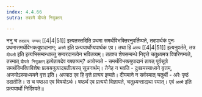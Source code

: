 ```yaml
---
index: 4.4.66
sutra: तदस्मै दीयते नियुक्तम्

---
```

   ननु च `तदसय् पण्यम्`  [[4|4|51]]  इत्यतस्तदिति प्रथमा समर्थविभक्तिरनुवर्तिष्यते, तदपार्थकं पुनः प्रथमासमर्थविभक्त्युपादानाम्; `अस्मै` इति प्रत्ययार्थोप्यपार्थक एव। तथा हि `अस्य`  [[4|4|51]]  इत्यनुवर्तते, तत्र `दीयतौ` इति इत्यभिसम्बन्धात्त्तु सम्परदानत्वेन भवितव्यम्। ततश्च शेषसम्बन्धे निवृत्ते चतुथ्र्यमत्र विपरिणम्यते, तस्मात् `दीयते नियुक्तम्` इत्येतावदेव वक्तव्यम्? अत्रोच्यते - समर्थविभक्त्युपादानं तावत् पूर्वसूत्रे समर्थविभक्तिविशेषः प्रत्ययनुत्पादयतीत्यस्य् सूचनार्थम्। तेनेह न भवति - दुःखमस्याध्यने वृत्तम्, अजयोऽस्याध्ययने वृत्त इति। अपपाठ एव हि वृत्ते प्रत्यय इष्यते। दीयमाने न सर्वस्मात् चतुर्थी - अरेः पृष्ठं ददातीति। स च षष्ठआ एव विषयोऽर्थः। षष्ठर्थं एव प्रत्ययो विज्ञायते, चतुथ्र्यन्ताद्यथा स्यात्। एवं `अस्मै` इति प्रत्ययार्थो निर्दिश्यते॥
